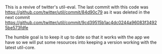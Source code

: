 


This is a revive of twitter's util-eval.  The last commit with this code was https://github.com/twitter/util/commit/84d90c79 as it was deleted in the next commit https://github.com/twitter/util/commit/9cd39515b1ac4dc0244a96083f34925be573fdfe


The humble goal is to keep it up to date so that it works with the app we have so we will put some resources into keeping a version working with the latest util-core.



